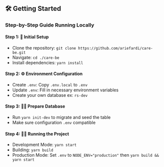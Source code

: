 ## 🛠️ Getting Started


### Step-by-Step Guide Running Locally

#### Step 1: 🚀 Initial Setup

- Clone the repository: `git clone https://github.com/ariefardi/care-be.git`
- Navigate: `cd ./care-be`
- Install dependencies: `yarn install`

#### Step 2: ⚙️ Environment Configuration

- Create `.env`: Copy `.env.local` to `.env`
- Update `.env`: Fill in necessary environment variables
- Create your own database ex: `rs-dev`

#### Step 3: 🏃‍♂️ Prepare Database

- Run `yarn init-dev` to migrate and seed the table
- Make sure configuration `.env` compatible

#### Step 4: 🏃‍♂️ Running the Project

- Development Mode: `yarn start`
- Building: `yarn build`
- Production Mode: Set `.env` to `NODE_ENV="production"` then `yarn build && yarn start`
